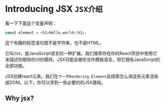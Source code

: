# Introducing JSX `JSX介绍`

看一下下面这个变量声明：
```javascript
const element = <h1>Hello,world</h1>;
```
这个有趣的标签语句既不是字符串，也不是HTML。

它叫`JSX`，是JavaScript语言的一种扩展。我们推荐你在你的React项目中使用它来描述你期待的UI的模样。JSX可能会被你当作模板语言，但它拥有JavaScript的全部功能。

JSX创建react元素。我们在`下一节Rendering Element`会探索怎么讲这些元素渲染成DOM。以下，你可以学到一些必要的的JSX基础。

## Why jsx?

